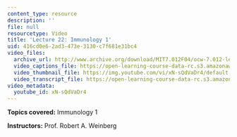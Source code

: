 ```yaml
---
content_type: resource
description: ''
file: null
resourcetype: Video
title: 'Lecture 22: Immunology 1'
uid: 416cd0e6-2ad3-473e-3130-c7f681e31bc4
video_files:
  archive_url: http://www.archive.org/download/MIT7.012F04/ocw-7.012-lec22-03nov2004-220k.mp4
  video_captions_file: https://open-learning-course-data-rc.s3.amazonaws.com/7-012-introduction-to-biology-fall-2004/5aab3cb34cea594ba6236e6818d5133c_xN-sQdVaDr4.vtt
  video_thumbnail_file: https://img.youtube.com/vi/xN-sQdVaDr4/default.jpg
  video_transcript_file: https://open-learning-course-data-rc.s3.amazonaws.com/7-012-introduction-to-biology-fall-2004/737bac03eb0a051199dbcf76e469c273_xN-sQdVaDr4.pdf
video_metadata:
  youtube_id: xN-sQdVaDr4
---
```


**Topics covered:** Immunology 1

**Instructors:** Prof. Robert A. Weinberg